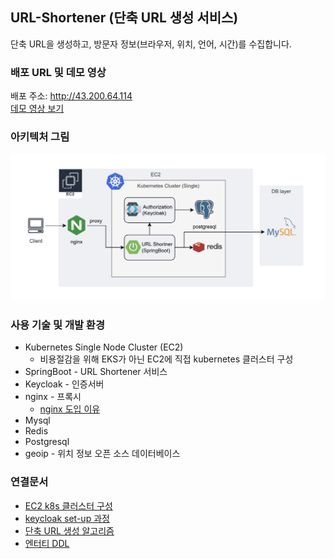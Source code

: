 ## URL-Shortener (단축 URL 생성 서비스)
단축 URL을 생성하고, 방문자 정보(브라우저, 위치, 언어, 시간)를 수집합니다.
### 배포 URL 및 데모 영상
배포 주소: http://43.200.64.114  
[데모 영상 보기](doc/demo_video.md)
### 아키텍처 그림
![img](doc/img/architecture.jpg)
### 사용 기술 및 개발 환경
* Kubernetes Single Node Cluster (EC2)
  * 비용절감을 위해 EKS가 아닌 EC2에 직접 kubernetes 클러스터 구성 
* SpringBoot - URL Shortener 서비스  
* Keycloak - 인증서버
* nginx - 프록시
  * [nginx 도입 이유](doc/nginx.md)
* Mysql
* Redis
* Postgresql
* geoip - 위치 정보 오픈 소스 데이터베이스
### 연결문서
* [EC2 k8s 클러스터 구성](doc/kubernetes.md)
* [keycloak set-up 과정](doc/keycloak.md)
* [단축 URL 생성 알고리즘](doc/short-url-algorithm.md)
* [엔터티 DDL](doc/ddl.md)
